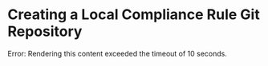 # Creating a Local Compliance Rule Git Repository

Error: Rendering this content exceeded the timeout of 10 seconds.